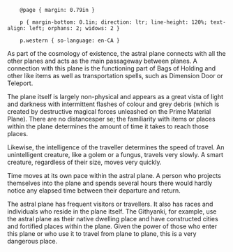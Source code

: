   
		@page { margin: 0.79in }  
		p { margin-bottom: 0.1in; direction: ltr; line-height: 120%; text-align: left; orphans: 2; widows: 2 }  
		p.western { so-language: en-CA }  
	

As part of the cosmology of existence, the astral plane connects with all the other planes and acts as the main passageway between planes. A connection with this plane is the functioning part of Bags of Holding and other like items as well as transportation spells, such as Dimension Door or Teleport.

  


The plane itself is largely non-physical and appears as a great vista of light and darkness with intermittent flashes of colour and grey debris \(which is created by destructive magical forces unleashed on the Prime Material Plane\). There are no distancesper se; the familiarity with items or places within the plane determines the amount of time it takes to reach those places.

  


Likewise, the intelligence of the traveller determines the speed of travel. An unintelligent creature, like a golem or a fungus, travels very slowly. A smart creature, regardless of their size, moves very quickly.

  


Time moves at its own pace within the astral plane. A person who projects themselves into the plane and spends several hours there would hardly notice any elapsed time between their departure and return.

  


The astral plane has frequent visitors or travellers. It also has races and individuals who reside in the plane itself. The Githyanki, for example, use the astral plane as their native dwelling place and have constructed cities and fortified places within the plane. Given the power of those who enter this plane or who use it to travel from plane to plane, this is a very dangerous place.

  


